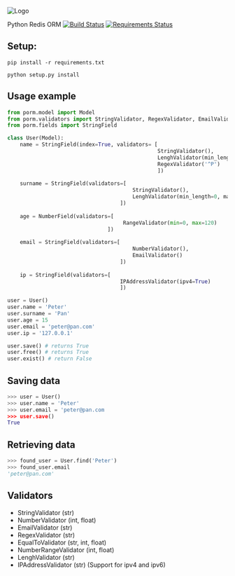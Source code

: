 ![Logo](http://i.imgur.com/xOJFRp4.png)

Python Redis ORM [![Build Status](https://travis-ci.org/msempere/porm.svg?branch=master)](https://travis-ci.org/msempere/porm) [![Requirements Status](https://requires.io/github/msempere/porm/requirements.svg?branch=master)](https://requires.io/github/msempere/porm/requirements/?branch=master)


## Setup:
```
pip install -r requirements.txt
```
```
python setup.py install
```

## Usage example

```python
from porm.model import Model
from porm.validators import StringValidator, RegexValidator, EmailValidator, NumberValidator, LenghValidator
from porm.fields import StringField

class User(Model):
    name = StringField(index=True, validators= [
                                                StringValidator(),
                                                LenghValidator(min_length=0, max_length=20)
                                                RegexValidator('^P')
                                                ])
                                
    surname = StringField(validators=[
                                        StringValidator(),
                                        LenghValidator(min_length=0, max_length=20)
                                    ])
                                    
    age = NumberField(validators=[
                                     RangeValidator(min=0, max=120)
                                ])
    
    email = StringField(validators=[
                                        NumberValidator(),
                                        EmailValidator()
                                    ])
    
    ip = StringField(validators=[
                                    IPAddressValidator(ipv4=True)
                                    ])

user = User()
user.name = 'Peter'
user.surname = 'Pan'
user.age = 15
user.email = 'peter@pan.com'
user.ip = '127.0.0.1'

user.save() # returns True
user.free() # returns True
user.exist() # return False
```

## Saving data
```python
>>> user = User()
>>> user.name = 'Peter'
>>> user.email = 'peter@pan.com
>>> user.save()
True
```

## Retrieving data

```python
>>> found_user = User.find('Peter')
>>> found_user.email
'peter@pan.com'
```

## Validators

 * StringValidator (str)
 * NumberValidator (int, float)
 * EmailValidator (str)
 * RegexValidator (str)
 * EqualToValidator (str, int, float)
 * NumberRangeValidator (int, float)
 * LenghValidator (str)
 * IPAddressValidator (str) (Support for ipv4 and ipv6)
